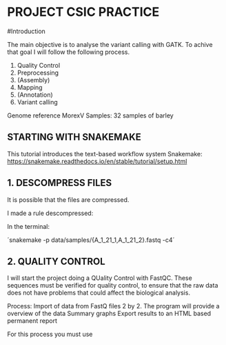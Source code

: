 # **PROJECT CSIC PRACTICE**

#Introduction

The main objective is to analyse the variant calling with GATK. To achive that goal I will follow the following process.

1. Quality Control
2. Preprocessing
3. (Assembly)
4. Mapping
5. (Annotation)
6. Variant calling


Genome reference MorexV
Samples: 32 samples of barley

## STARTING WITH SNAKEMAKE
This tutorial introduces the text-based workflow system Snakemake: https://snakemake.readthedocs.io/en/stable/tutorial/setup.html 

## 1. DESCOMPRESS FILES
It is possible that the files are compressed.

I made a rule descompressed:

In the terminal: 

´snakemake -p data/samples/{A_1_21_1,A_1_21_2}.fastq -c4´

## 2. QUALITY CONTROL

I will start the project doing a QUality Control with FastQC. These sequences must be verified for quality control, to ensure that the raw data does not have problems that could affect the biological analysis. 

Process:
  Import of data from FastQ files 2 by 2. 
  The program will provide a overview of the data
  Summary graphs
  Export results to an HTML based permanent report

  For this process you must use 
  

